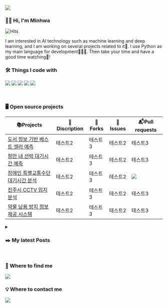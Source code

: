 <img src="https://capsule-render.vercel.app/api?type=waving&color=ffc0cb&height=300&section=header&text=Minhwa's%20profile&fontColor=330066&fontSize=50" />

<h3> 🖐🏻 Hi, I'm Minhwa </h3>
 
![Hits](https://img.shields.io/github/followers/alsghk05?label=Follow)

 I am interested in AI technology such as machine learning and deep learning, and I am working on several projects related to it🤖. I use Python as my main language for development👩🏻‍💻. Then take your time and have a good time watching💜!

 ### 🛠️ Things I code with
  <img src="https://img.shields.io/badge/Python-3766AB?style=flat-square&logo=Python&logoColor=white"/></a>
  <img src="https://img.shields.io/badge/NumPy-013243?style=square&logo=NumPy&logoColor=white"/>
  <img src="https://img.shields.io/badge/pandas-150458?style=square&logo=Pandas&logoColor=white"/>
  <img src="https://img.shields.io/badge/TensorFlow-FF6F00?style=for-the-badge&logo=tensorflow&logoColor=white"/>
  <img src="https://img.shields.io/badge/Visual_Studio_Code-0078D4?style=for-the-badge&logo=visual%20studio%20code&logoColor=white"/>

<br>
  
### 🖥️ Open source projects
|📚Projects|🔎Discription|🔖Forks|🔔Issues|📬Pull requests|
|------|---|---|---|---|
|[도서 정보 기반 베스트 셀러 예측]()|테스트2|테스트3|테스트2|테스트3|
|[항만 내 선박 대기시간 예측](https://github.com/alsghk05/alsghk05.github.io/tree/main/%ED%95%AD%EB%A7%8C%20%EB%82%B4%20%EC%84%A0%EB%B0%95%20%EB%8C%80%EA%B8%B0%EC%8B%9C%EA%B0%84%20%EC%98%88%EC%B8%A1(%ED%9A%8C%EA%B7%80))|테스트2|테스트3|테스트2|테스트3|
|[장애인 특별교통수단 대기시간 분석](https://github.com/alsghk05/alsghk05.github.io/tree/main/%EC%A7%80%EC%97%AD%EB%B3%84%20%ED%8A%B9%EB%B3%84%EA%B5%90%ED%86%B5%EC%B0%A8%EB%9F%89%20%EB%8C%80%EA%B8%B0%EC%8B%9C%EA%B0%84%20%EC%98%88%EC%B8%A1)|테스트2|테스트3|테스트2|<img src=https://img.shields.io/github/issues-pr/{alsghk05}/{alsghk05.github.io}.svg/>|
|[진주시 CCTV 입지 분석]()|테스트2|테스트3|테스트2|테스트3|
|[약물 남용 방지 정보 제공 시스템]()|테스트2|테스트3|테스트2|테스트3|

<details>
<summary> 
<h3> ✒️ My latest Posts
</summary>
   <li>도서 정보 기반 베스트 셀러 예측</li>
   <li>효율적인 항만 운영 시스템을 위한 머신러닝 기반 항만 내 선박 대기시간 예측</li>
   <li>장애인 특별교통수단의 대기시간에 영향을 미치는 주요 요인 분석과 최적화 전략</li>
   <li>범죄예방을위한 우선순위기반 CCTV 최적입지분석</li>
   <li>NEO-FFI-R 성격 유형 검사 기반 약물 남용 방지 정보 제공 시스템</li>
</details>
 
 <!-- 
<h4 align="center">🛠️Tech Stack</h4>
  <h6 align="center"> Strength </p>
<p align="center">
  <img src="https://img.shields.io/badge/Python-3766AB?style=flat-square&logo=Python&logoColor=white"/></a>&nbsp 
  <img src="https://img.shields.io/badge/NumPy-013243?style=square&logo=NumPy&logoColor=white"/>
  <img src="https://img.shields.io/badge/pandas-150458?style=square&logo=Pandas&logoColor=white"/><br>
  <img src="https://img.shields.io/badge/TensorFlow-FF6F00?style=for-the-badge&logo=tensorflow&logoColor=white"/>
  <img src="https://img.shields.io/badge/Visual_Studio_Code-0078D4?style=for-the-badge&logo=visual%20studio%20code&logoColor=white"/>
  <br>
  <h6 align="center"> Weakness </p>
<p align="center">
  <img src="https://img.shields.io/badge/C%2B%2B-00599C?style=for-the-badge&logo=c%2B%2B&logoColor=white"/>
  <img src="https://img.shields.io/badge/R-276DC3?style=for-the-badge&logo=r&logoColor=white"/><br>
  <img src="https://img.shields.io/badge/HTML5-1572B6?style=flat-square&logo=css3&logoColor=white"/></a>&nbsp 
  <img src="https://img.shields.io/badge/CSS3-1572B6?style=flat-square&logo=css3&logoColor=white"/></a>&nbsp 
  <img src="https://img.shields.io/badge/Javascript-ffb13b?style=flat-square&logo=javascript&logoColor=white"/></a>&nbsp 
  <img src="https://img.shields.io/badge/Mysql-E6B91E?style=flat-square&logo=MySql&logoColor=white"/></a>&nbsp 
  <img src="https://img.shields.io/badge/aws-333664?style=flat-square&logo=amazon-aws&logoColor=white"/></a>&nbsp 
</p>

![Anurag's GitHub stats](https://github-readme-stats.vercel.app/api?username=alsghk05&show_icons=true&theme=radical)
![Top Langs](https://github-readme-stats.vercel.app/api/top-langs/?username=alsghk05)
(https://github.com/anuraghazra/github-readme-stats)
-->

<br>

### 💜 Where to find me
  <img src="https://img.shields.io/badge/GitHub-100000?style=for-the-badge&logo=github&logoColor=white"/></a>
### 💡 Where to contact me
  <img src="https://img.shields.io/badge/Gmail-D14836?style=for-the-badge&logo=gmail&logoColor=white"/>
